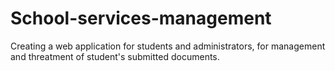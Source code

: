 # School-services-management
Creating a web application for students and administrators, for management and threatment of student's submitted documents.
